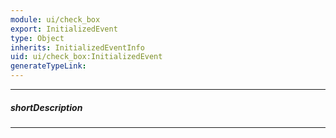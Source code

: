 ```yaml
---
module: ui/check_box
export: InitializedEvent
type: Object
inherits: InitializedEventInfo
uid: ui/check_box:InitializedEvent
generateTypeLink: 
---
```

---
##### shortDescription
<!-- Description goes here -->

---
<!-- Description goes here -->